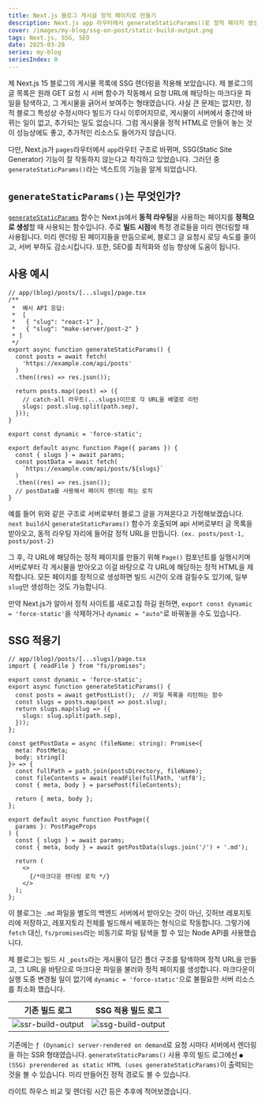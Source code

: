 ```yaml
---
title: Next.js 블로그 게시글 정적 페이지로 만들기
description: Next.js app 라우터에서 generateStaticParams()로 정적 페이지 생성
cover: /images/my-blog/ssg-on-post/static-build-output.png
tags: Next.js, SSG, SEO
date: 2025-03-28
series: my-blog
seriesIndex: 0
---
```


제 Next.js 15 블로그의 게시물 목록에 SSG 렌더링을 적용해 보았습니다. 제 블로그의 글 목록은 원래 GET 요청 시 서버 함수가 작동해서 요청 URL에 해당하는 마크다운 파일을 탐색하고, 그 게시물을 긁어서 보여주는 형태였습니다. 사실 큰 문제는 없지만, 정적 블로그 특성상 수정시마다 빌드가 다시 이루어지므로, 게시물이 서버에서 중간에 바뀌는 일이 없고, 추가되는 일도 없습니다. 그럼 게시물을 정적 HTML로 만들어 놓는 것이 성능상에도 좋고, 추가적인 리소스도 들어가지 않습니다.

다만, Next.js가 `pages`라우터에서 `app`라우터 구조로 바뀌며, SSG(Static Site Generator) 기능이 잘 작동하지 않는다고 착각하고 있었습니다. 그러던 중 `generateStaticParams()`라는 넥스트의 기능을 알게 되었습니다.


## `generateStaticParams()`는 무엇인가?

[`generateStaticParams`](https://nextjs.org/docs/app/api-reference/functions/generate-static-params) 함수는 Next.js에서 **동적 라우팅**을 사용하는 페이지를 **정적으로 생성**할 때 사용되는 함수입니다. 주로 **빌드 시점**에 특정 경로들을 미리 렌더링할 때 사용됩니다. 미리 렌더링 된 페이지들을 만듬으로써, 블로그 글 요청시 로딩 속도를 줄이고, 서버 부하도 감소시킵니다. 또한, SEO를 최적화와 성능 향상에 도움이 됩니다. 


## 사용 예시

```tsx
// app/(blog)/posts/[...slugs]/page.tsx
/**
 *  예시 API 응답:
 *  [
 *   { "slug": "react-1" },
 *   { "slug": "make-server/post-2" }
 * ]
 */
export async function generateStaticParams() {
  const posts = await fetch(
    'https://example.com/api/posts'
  )
  .then((res) => res.json());

  return posts.map((post) => ({
    // catch-all 라우트(...slugs)이므로 각 URL을 배열로 리턴
    slugs: post.slug.split(path.sep),
  }));
}

export const dynamic = 'force-static'; 

export default async function Page({ params }) {
  const { slugs } = await params;
  const postData = await fetch(
    `https://example.com/api/posts/${slugs}`
  )
  .then((res) => res.json());
  // postData를 사용해서 페이지 렌더링 하는 로직
}
```

예를 들어 위와 같은 구조로 서버로부터 블로그 글을 가져온다고 가정해보겠습니다. `next build`시 `generateStaticParams()` 함수가 호출되며 api 서버로부터 글 목록을 받아오고, 동적 라우팅 자리에 들어갈 정적 URL을 만듭니다. `(ex. posts/post-1, posts/post-2)` 

그 후, 각 URL에 해당하는 정적 페이지를 만들기 위해 `Page()` 컴포넌트를 실행시키며 서버로부터 각 게시물을 받아오고 이걸 바탕으로 각 URL에 해당하는 정적 HTML을 제작합니다. 모든 페이지를 정적으로 생성하면 빌드 시간이 오래 걸릴수도 있기에, 일부 `slug`만 생성하는 것도 가능합니다. 

만약 Next.js가 알아서 정적 사이트를 새로고침 하길 원하면, `export const dynamic = 'force-static'`을 삭제하거나 `dynamic = "auto"`로 바꿔놓을 수도 있습니다. 


## SSG 적용기

```tsx
// app/(blog)/posts/[...slugs]/page.tsx
import { readFile } from "fs/promises";

export const dynamic = 'force-static'; 
export async function generateStaticParams() {
  const posts = await getPostList();  // 파일 목록을 리턴하는 함수
  const slugs = posts.map(post => post.slug);
  return slugs.map(slug => ({
    slugs: slug.split(path.sep),
  }));
};

const getPostData = async (fileName: string): Promise<{ 
  meta: PostMeta;
  body: string[] 
}> => {
  const fullPath = path.join(postsDirectory, fileName);
  const fileContents = await readFile(fullPath, 'utf8');
  const { meta, body } = parsePost(fileContents);
  
  return { meta, body };
};

export default async function PostPage({ 
  params }: PostPageProps
) {
  const { slugs } = await params;
  const { meta, body } = await getPostData(slugs.join('/') + '.md');
  
  return (
    <>
      {/*마크다운 렌더링 로직 */}
    </>
  );
};
```

이 블로그는 `.md` 파일을 별도의 백엔드 서버에서 받아오는 것이 아닌, 깃허브 레포지토리에 저장하고, 레포지토리 전체를 빌드해서 배포하는 형식으로 작동합니다. 그렇기에 `fetch` 대신, `fs/promises`라는 비동기로 파일 탐색을 할 수 있는 Node API를 사용했습니다.

제 블로그는 빌드 시 `_posts`라는 게시물이 담긴 폴더 구조를 탐색하며 정적 URL을 만들고, 그 URL을 바탕으로 마크다운 파일을 불러와 정적 페이지를 생성합니다. 마크다운이 실행 도중 변경될 일이 없기에 `dynamic = 'force-static'`으로 불필요한 서버 리소스를 최소화 했습니다.


| 기존 빌드 로그 | SSG 적용 빌드 로그 |
|:---:|:---:|
|![ssr-build-output](/images/my-blog/ssg-on-post/ssr-build-output.png)|![ssg-build-output](/images/my-blog/ssg-on-post/static-build-output.png)|

기존에는 `ƒ (Dynamic) server-rendered on demand`로 요청 시마다 서버에서 렌더링을 하는 SSR 형태였습니다. `generateStaticParams()` 사용 후의 빌드 로그에선 `● (SSG) prerendered as static HTML (uses generateStaticParams)`이 출력되는 것을 볼 수 있습니다. 미리 만들어진 정적 경로도 볼 수 있습니다.

라이트 하우스 비교 및 렌더링 시간 등은 추후에 적어보겠습니다.